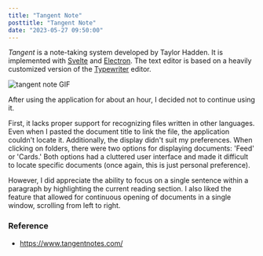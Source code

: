 ```yaml
---
title: "Tangent Note"
posttitle: "Tangent Note"
date: "2023-05-27 09:50:00"
---
```


_Tangent_ is a note-taking system developed by Taylor Hadden. It is implemented with [Svelte](https://svelte.dev/) and [Electron](https://www.electronjs.org/). The text editor is based on a heavily customized version of the [Typewriter](https://github.com/typewriter-editor/typewriter) editor.

![tangent note GIF](/images/tangent-note.gif)

After using the application for about an hour, I decided not to continue using it.

First, it lacks proper support for recognizing files written in other languages. Even when I pasted the document title to link the file, the application couldn't locate it. Additionally, the display didn't suit my preferences. When clicking on folders, there were two options for displaying documents: 'Feed' or 'Cards.' Both options had a cluttered user interface and made it difficult to locate specific documents (once again, this is just personal preference).

However, I did appreciate the ability to focus on a single sentence within a paragraph by highlighting the current reading section. I also liked the feature that allowed for continuous opening of documents in a single window, scrolling from left to right.

### Reference

- <https://www.tangentnotes.com/>
